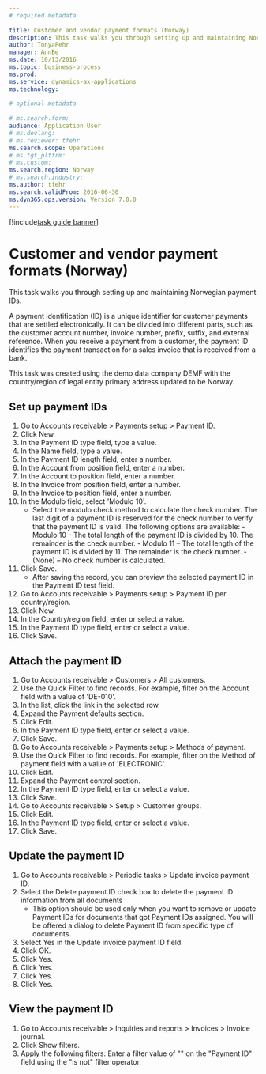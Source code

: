 ```yaml
--- 
# required metadata 
 
title: Customer and vendor payment formats (Norway)
description: This task walks you through setting up and maintaining Norwegian payment IDs. 
author: TonyaFehr 
manager: AnnBe 
ms.date: 10/13/2016
ms.topic: business-process 
ms.prod:  
ms.service: dynamics-ax-applications 
ms.technology:  
 
# optional metadata 
 
# ms.search.form:   
audience: Application User 
# ms.devlang:  
# ms.reviewer: tfehr 
ms.search.scope: Operations 
# ms.tgt_pltfrm:  
# ms.custom:  
ms.search.region: Norway
# ms.search.industry: 
ms.author: tfehr 
ms.search.validFrom: 2016-06-30 
ms.dyn365.ops.version: Version 7.0.0 
---
```


[!include[task guide banner](.../includes/task-guide-banner.md)]

# Customer and vendor payment formats (Norway)

This task walks you through setting up and maintaining Norwegian payment IDs. 

A payment identification (ID) is a unique identifier for customer payments that are settled electronically. It can be divided into different parts, such as the customer account number, invoice number, prefix, suffix, and external reference. When you receive a payment from a customer, the payment ID identifies the payment transaction for a sales invoice that is received from a bank.

This task was created using the demo data company DEMF with the country/region of legal entity primary address updated to be Norway.


## Set up payment IDs
1. Go to Accounts receivable > Payments setup > Payment ID.
2. Click New.
3. In the Payment ID type field, type a value.
4. In the Name field, type a value.
5. In the Payment ID length field, enter a number.
6. In the Account from position field, enter a number.
7. In the Account to position field, enter a number.
8. In the Invoice from position field, enter a number.
9. In the Invoice to position field, enter a number.
10. In the Modulo field, select 'Modulo 10'.
    * Select the modulo check method to calculate the check number. The last digit of a payment ID is reserved for the check number to verify that the payment ID is valid. The following options are available:     - Modulo 10 – The total length of the payment ID is divided by 10. The remainder is the check number.   - Modulo 11 – The total length of the payment ID is divided by 11. The remainder is the check number.   - (None) – No check number is calculated.  
11. Click Save.
    * After saving the record, you can preview the selected payment ID in the Payment ID test field.  
12. Go to Accounts receivable > Payments setup > Payment ID per country/region.
13. Click New.
14. In the Country/region field, enter or select a value.
15. In the Payment ID type field, enter or select a value.
16. Click Save.

## Attach the payment ID
1. Go to Accounts receivable > Customers > All customers.
2. Use the Quick Filter to find records. For example, filter on the Account field with a value of 'DE-010'.
3. In the list, click the link in the selected row.
4. Expand the Payment defaults section.
5. Click Edit.
6. In the Payment ID type field, enter or select a value.
7. Click Save.
8. Go to Accounts receivable > Payments setup > Methods of payment.
9. Use the Quick Filter to find records. For example, filter on the Method of payment field with a value of 'ELECTRONIC'.
10. Click Edit.
11. Expand the Payment control section.
12. In the Payment ID type field, enter or select a value.
13. Click Save.
14. Go to Accounts receivable > Setup > Customer groups.
15. Click Edit.
16. In the Payment ID type field, enter or select a value.
17. Click Save.

## Update the payment ID
1. Go to Accounts receivable > Periodic tasks > Update invoice payment ID.
2. Select the Delete payment ID check box to delete the payment ID information from all documents
    * This option should be used only when you want to remove or update Payment IDs for documents that got Payment IDs assigned. You will be offered a dialog to delete Payment ID from specific type of documents.  
3. Select Yes in the Update invoice payment ID field.
4. Click OK.
5. Click Yes.
6. Click Yes.
7. Click Yes.
8. Click Yes.

## View the payment ID
1. Go to Accounts receivable > Inquiries and reports > Invoices > Invoice journal.
2. Click Show filters.
3. Apply the following filters: Enter a filter value of "" on the "Payment ID" field using the "is not" filter operator.

